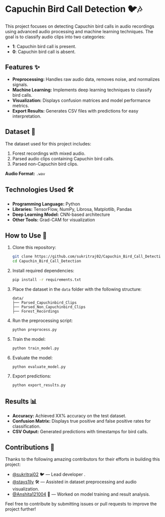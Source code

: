 # Capuchin Bird Call Detection 🐦🎶

This project focuses on detecting Capuchin bird calls in audio recordings using advanced audio processing and machine learning techniques. The goal is to classify audio clips into two categories: 
- **1**: Capuchin bird call is present.
- **0**: Capuchin bird call is absent.

## Features ✨
- **Preprocessing:** Handles raw audio data, removes noise, and normalizes signals.
- **Machine Learning:** Implements deep learning techniques to classify bird calls.
- **Visualization:** Displays confusion matrices and model performance metrics.
- **Export Results:** Generates CSV files with predictions for easy interpretation.

## Dataset 📂
The dataset used for this project includes:
1. Forest recordings with mixed audio.
2. Parsed audio clips containing Capuchin bird calls.
3. Parsed non-Capuchin bird clips.

**Audio Format:** `.wav`

## Technologies Used 🛠️
- **Programming Language:** Python
- **Libraries:** TensorFlow, NumPy, Librosa, Matplotlib, Pandas
- **Deep Learning Model:** CNN-based architecture
- **Other Tools:** Grad-CAM for visualization

## How to Use 🚀
1. Clone this repository:
   ```bash
   git clone https://github.com/sukritraj02/Capuchin_Bird_Call_Detection.git
   cd Capuchin_Bird_Call_Detection
   ```
2. Install required dependencies:
   ```bash
   pip install -r requirements.txt
   ```
3. Place the dataset in the `data` folder with the following structure:
   ```
   data/
   ├── Parsed_Capuchinbird_Clips
   ├── Parsed_Non_Capuchinbird_Clips
   ├── Forest_Recordings
   ```
4. Run the preprocessing script:
   ```bash
   python preprocess.py
   ```
5. Train the model:
   ```bash
   python train_model.py
   ```
6. Evaluate the model:
   ```bash
   python evaluate_model.py
   ```
7. Export predictions:
   ```bash
   python export_results.py
   ```

## Results 📊
- **Accuracy:** Achieved XX% accuracy on the test dataset.
- **Confusion Matrix:** Displays true positive and false positive rates for classification.
- **CSV Output:** Generated predictions with timestamps for bird calls.

## Contributions 💖
Thanks to the following amazing contributors for their efforts in building this project:

- [@sukritraj02](https://github.com/sukritraj02) 🐦 — Lead developer .
- [@stays1lly](https://github.com/stays1lly) 🛠️ — Assisted in dataset preprocessing and audio visualization.
- [@Anshita121004](https://github.com/Anshita121004) 🔬 — Worked on model training and result analysis.



Feel free to contribute by submitting issues or pull requests to improve the project further!
